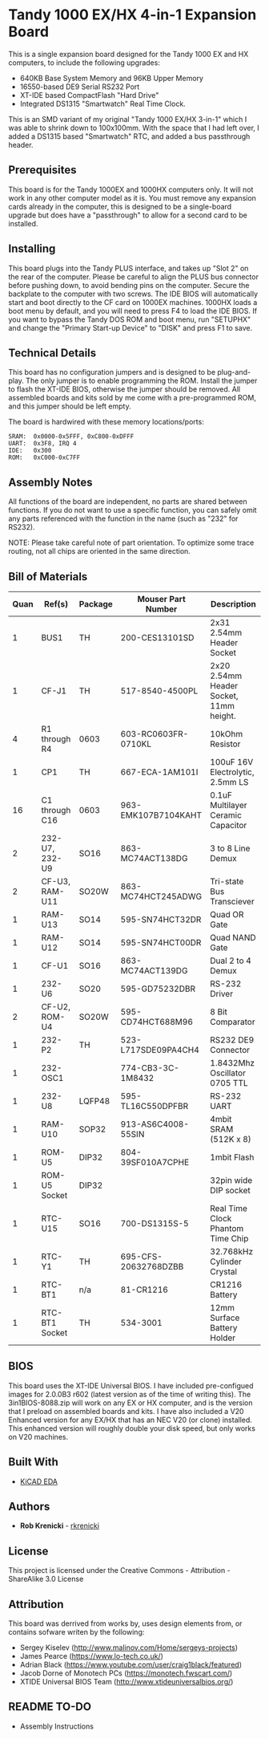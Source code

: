 # Tandy 1000 EX/HX 4-in-1 Expansion Board

This is a single expansion board designed for the Tandy 1000 EX and HX computers, to include the following upgrades:

* 640KB Base System Memory and 96KB Upper Memory
* 16550-based DE9 Serial RS232 Port
* XT-IDE based CompactFlash "Hard Drive"
* Integrated DS1315 "Smartwatch" Real Time Clock.

This is an SMD variant of my original "Tandy 1000 EX/HX 3-in-1" which I was able to shrink down to 100x100mm.  With the space that I had left over, I added a DS1315 based "Smartwatch" RTC, and added a bus passthrough header.

## Prerequisites

This board is for the Tandy 1000EX and 1000HX computers only.  It will not work in any other computer model as it is.
You must remove any expansion cards already in the computer, this is designed to be a single-board upgrade but does have a "passthrough" to allow for a second card to be installed.

## Installing

This board plugs into the Tandy PLUS interface, and takes up "Slot 2" on the rear of the computer.  Please be careful to align the PLUS bus connector before pushing down, to avoid bending pins on the computer.  Secure the backplate to the computer with two screws.
The IDE BIOS will automatically start and boot directly to the CF card on 1000EX machines.   1000HX loads a boot menu by default, and you will need to press F4 to load the IDE BIOS.  If you want to bypass the Tandy DOS ROM and boot menu, run "SETUPHX" and change the "Primary Start-up Device" to "DISK" and press F1 to save.

## Technical Details

This board has no configuration jumpers and is designed to be plug-and-play.  The only jumper is to enable programming the ROM.  Install the jumper to flash the XT-IDE BIOS, otherwise the jumper should be removed.  All assembled boards and kits sold by me come with a pre-programmed ROM, and this jumper should be left empty.

The board is hardwired with these memory locations/ports:
```
SRAM:  0x0000-0x5FFF, 0xC800-0xDFFF
UART:  0x3F8, IRQ 4
IDE:   0x300
ROM:   0xC000-0xC7FF
```

## Assembly Notes
All functions of the board are independent, no parts are shared between functions.  If you do not want to use a specific function, you can safely omit any parts referenced with the function in the name (such as "232" for RS232).

NOTE:  Please take careful note of part orientation.  To optimize some trace routing, not all chips are oriented in the same direction.  


## Bill of Materials
|Quan |Ref(s)        |Package | Mouser Part Number  |Description                                                     
|-----|--------------|--------|---------------------|----------------------------------------------------------------
| 1   |BUS1          | TH     |200-CES13101SD       |2x31 2.54mm Header Socket
| 1   |CF-J1         | TH     |517-8540-4500PL      |2x20 2.54mm Header Socket, 11mm height.
| 4   |R1 through R4 | 0603   |603-RC0603FR-0710KL  |10kOhm Resistor
| 1   |CP1           | TH     |667-ECA-1AM101I      |100uF 16V Electrolytic, 2.5mm LS
| 16  |C1 through C16| 0603   |963-EMK107B7104KAHT  |0.1uF Multilayer Ceramic Capacitor
| 2   |232-U7, 232-U9| SO16   |863-MC74ACT138DG     |3 to 8 Line Demux
| 2   |CF-U3, RAM-U11| SO20W  |863-MC74HCT245ADWG   |Tri-state Bus Transciever
| 1   |RAM-U13       | SO14   |595-SN74HCT32DR      |Quad OR Gate
| 1   |RAM-U12       | SO14   |595-SN74HCT00DR      |Quad NAND Gate
| 1   |CF-U1         | SO16   |863-MC74ACT139DG     |Dual 2 to 4 Demux
| 1   |232-U6        | SO20   |595-GD75232DBR       |RS-232 Driver
| 2   |CF-U2, ROM-U4 | SO20W  |595-CD74HCT688M96    |8 Bit Comparator
| 1   |232-P2        | TH     |523-L717SDE09PA4CH4  |RS232 DE9 Connector
| 1   |232-OSC1      |        |774-CB3-3C-1M8432    |1.8432Mhz Oscillator 0705 TTL
| 1   |232-U8        | LQFP48 |595-TL16C550DPFBR    |RS-232 UART
| 1   |RAM-U10       | SOP32  |913-AS6C4008-55SIN   |4mbit SRAM  (512K x 8)
| 1   |ROM-U5        | DIP32  |804-39SF010A7CPHE    |1mbit Flash
| 1   |ROM-U5 Socket | DIP32  |                     |32pin wide DIP socket
| 1   |RTC-U15       | SO16   |700-DS1315S-5        |Real Time Clock Phantom Time Chip
| 1   |RTC-Y1        | TH     |695-CFS-20632768DZBB |32.768kHz Cylinder Crystal
| 1   |RTC-BT1       | n/a    |81-CR1216            |CR1216 Battery
| 1   |RTC-BT1 Socket| TH     |534-3001             |12mm Surface Battery Holder




## BIOS

This board uses the XT-IDE Universal BIOS.  I have included pre-configued images for 2.0.0B3 r602 (latest version as of the time of writing this).  The 3in1BIOS-8088.zip will work on any EX or HX computer, and is the version that I preload on assembled boards and kits.   I have also included a V20 Enhanced version for any EX/HX that has an NEC V20 (or clone) installed.   This enhanced version will roughly double your disk speed, but only works on V20 machines.




## Built With

* [KiCAD EDA](http://www.kicad-pcb.org/)

## Authors

* **Rob Krenicki** - [rkrenicki](https://github.com/rkrenicki)

## License

This project is licensed under the Creative Commons - Attribution - ShareAlike 3.0 License

## Attribution

This board was derrived from works by, uses design elements from, or contains sofware writen by the following:
* Sergey Kiselev (http://www.malinov.com/Home/sergeys-projects)
* James Pearce (https://www.lo-tech.co.uk/)
* Adrian Black (https://www.youtube.com/user/craig1black/featured)
* Jacob Dorne of Monotech PCs (https://monotech.fwscart.com/)
* XTIDE Universal BIOS Team (http://www.xtideuniversalbios.org/)

## README TO-DO
* Assembly Instructions

